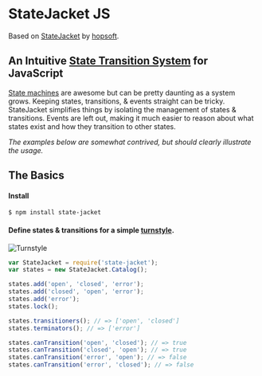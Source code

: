 # StateJacket JS

Based on [StateJacket](https://github.com/hopsoft/state_jacket) by [hopsoft](https://github.com/hopsoft).

## An Intuitive [State Transition System](http://en.wikipedia.org/wiki/State_transition_system) for JavaScript

[State machines](http://en.wikipedia.org/wiki/Finite-state_machine) are awesome
but can be pretty daunting as a system grows.
Keeping states, transitions, & events straight can be tricky.
StateJacket simplifies things by isolating the management of states & transitions.
Events are left out, making it much easier to reason about what states exist
and how they transition to other states.

*The examples below are somewhat contrived, but should clearly illustrate the usage.*

## The Basics

#### Install

```
$ npm install state-jacket
```

#### Define states &amp; transitions for a simple [turnstyle](http://en.wikipedia.org/wiki/Finite-state_machine#Example:_a_turnstile).

![Turnstyle](https://raw.github.com/brentburgoyne/state_jacket_js/master/doc/turnstyle.png)

```js
var StateJacket = require('state-jacket');
var states = new StateJacket.Catalog();

states.add('open', 'closed', 'error');
states.add('closed', 'open', 'error');
states.add('error');
states.lock();

states.transitioners(); // => ['open', 'closed']
states.terminators(); // => ['error']

states.canTransition('open', 'closed'); // => true
states.canTransition('closed', 'open'); // => true
states.canTransition('error', 'open'); // => false
states.canTransition('error', 'closed'); // => false
```